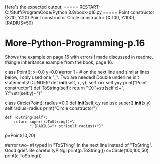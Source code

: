 Here's the expected output;
===== RESTART: C:/Stuff/ProgramCode/Python 3.8/book-p16.py =====
Point constructor
{X:10, Y:20}
Point constructor
Circle constructor
{X:100, Y:100},{RADIUS=50}


# More-Python-Programming-p.16
Shows the example on page 16 with errors I made discussed in readme.
#single inheritance example from the book,  page 16.

class Point():
    x=0.0
    y=0.0
    #error 1 -
    # on the next line and similar lines below, I only used one "_".  Two are needed!  Double underline init statements! DUNDER!
    def __init__(self, x, y):
        self.x=x
        self.y=y
        print("Point constructor")
    def ToString(self):
        return "{X:"+str(self.x)+", Y:"+str(self.y)+"}"

class Circle(Point):
    radius =0.0
    def __init__(self,x,y,radius):
        super().__init__(x,y)
        self.radius=radius
        print("Circle constructor")

    def ToString(self):
        return super().ToString()+\
               ",{RADIUS="+ str(self.radius)+"}"
p=Point(10,20)

#error two-
#I typed in "ToSTring" in the next line instead of "ToString".  Good grief.  Be careful tyPINg!
print(p.ToString())
c=Circle(100,100,50)
print(c.ToString())
